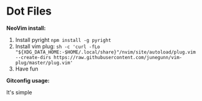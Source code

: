 Dot Files
=====

**NeoVim install:**

1. Install pyright
`npm install -g pyright`
2. Install vim plug:
`sh -c 'curl -fLo "${XDG_DATA_HOME:-$HOME/.local/share}"/nvim/site/autoload/plug.vim --create-dirs https://raw.githubusercontent.com/junegunn/vim-plug/master/plug.vim'`
3. Have fun


**Gitconfig usage:**

It's simple
